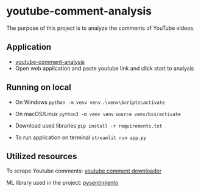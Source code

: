 # youtube-comment-analysis

The purpose of this project is to analyze the comments of YouTube videos.

## Application
+  [youtube-comment-analysis](https://youtube-comment-analysis.streamlit.app/)
+ Open web application and paste youtube link and click start to analysis

## Running on local
+ On Windows
`python -m venv venv`
`.\venv\Scripts\activate`

+ On macOS/Linux
`python3 -m venv venv`
`source venv/bin/activate`

+ Download used libraries
`pip install -r requirements.txt`

+ To run application on terminal
`streamlit run app.py`


## Utilized resources
To scrape Youtube comments:
[youtube comment downloader](https://github.com/egbertbouman/youtube-comment-downloader)

ML library used in the project:
[pysentimiento](https://github.com/pysentimiento/pysentimiento)


